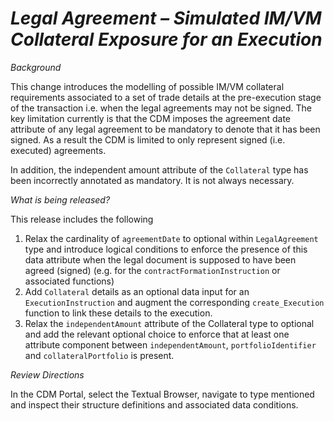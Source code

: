 # _Legal Agreement – Simulated IM/VM Collateral Exposure for an Execution_

_Background_

This change introduces the modelling of possible IM/VM collateral requirements associated to a set of trade details at the pre-execution stage  of the transaction i.e. when the legal agreements may not be signed. The key limitation currently is that the CDM imposes the agreement date attribute of any legal agreement to be mandatory to denote that it has been signed. As a result the CDM is limited to only represent signed (i.e. executed) agreements.

In addition, the independent amount attribute of the `Collateral` type has been incorrectly annotated as mandatory. It is not always necessary.

_What is being released?_

This release includes the following 
1.	Relax the cardinality of `agreementDate` to optional within `LegalAgreement` type and introduce logical conditions to enforce the presence of this data attribute when the legal document is supposed to have been agreed (signed) (e.g. for the `contractFormationInstruction` or associated functions) 
2.	Add `Collateral` details as an optional data input for an `ExecutionInstruction` and augment the corresponding `create_Execution` function to link these details to the execution.
3.	Relax the `independentAmount` attribute of the Collateral type to optional and add the relevant optional choice to enforce that at least one attribute component between `independentAmount`, `portfolioIdentifier` and `collateralPortfolio` is present.

_Review Directions_

In the CDM Portal, select the Textual Browser, navigate to type mentioned and inspect their structure definitions and associated data conditions.

